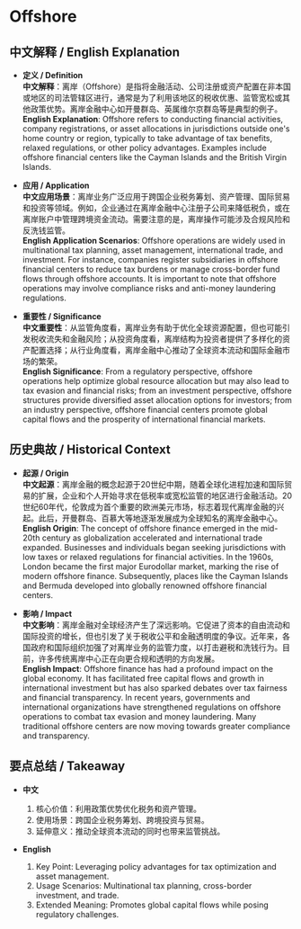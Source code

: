 # Offshore

## 中文解释 / English Explanation

* **定义 / Definition**  
  **中文解释**：离岸（Offshore）是指将金融活动、公司注册或资产配置在非本国或地区的司法管辖区进行，通常是为了利用该地区的税收优惠、监管宽松或其他政策优势。离岸金融中心如开曼群岛、英属维尔京群岛等是典型的例子。  
  **English Explanation**: Offshore refers to conducting financial activities, company registrations, or asset allocations in jurisdictions outside one's home country or region, typically to take advantage of tax benefits, relaxed regulations, or other policy advantages. Examples include offshore financial centers like the Cayman Islands and the British Virgin Islands.

* **应用 / Application**  
  **中文应用场景**：离岸业务广泛应用于跨国企业税务筹划、资产管理、国际贸易和投资等领域。例如，企业通过在离岸金融中心注册子公司来降低税负，或在离岸账户中管理跨境资金流动。需要注意的是，离岸操作可能涉及合规风险和反洗钱监管。  
  **English Application Scenarios**: Offshore operations are widely used in multinational tax planning, asset management, international trade, and investment. For instance, companies register subsidiaries in offshore financial centers to reduce tax burdens or manage cross-border fund flows through offshore accounts. It is important to note that offshore operations may involve compliance risks and anti-money laundering regulations.

* **重要性 / Significance**  
  **中文重要性**：从监管角度看，离岸业务有助于优化全球资源配置，但也可能引发税收流失和金融风险；从投资角度看，离岸结构为投资者提供了多样化的资产配置选择；从行业角度看，离岸金融中心推动了全球资本流动和国际金融市场的繁荣。  
  **English Significance**: From a regulatory perspective, offshore operations help optimize global resource allocation but may also lead to tax evasion and financial risks; from an investment perspective, offshore structures provide diversified asset allocation options for investors; from an industry perspective, offshore financial centers promote global capital flows and the prosperity of international financial markets.

## 历史典故 / Historical Context

* **起源 / Origin**  
  **中文起源**：离岸金融的概念起源于20世纪中期，随着全球化进程加速和国际贸易的扩展，企业和个人开始寻求在低税率或宽松监管的地区进行金融活动。20世纪60年代，伦敦成为首个重要的欧洲美元市场，标志着现代离岸金融的兴起。此后，开曼群岛、百慕大等地逐渐发展成为全球知名的离岸金融中心。  
  **English Origin**: The concept of offshore finance emerged in the mid-20th century as globalization accelerated and international trade expanded. Businesses and individuals began seeking jurisdictions with low taxes or relaxed regulations for financial activities. In the 1960s, London became the first major Eurodollar market, marking the rise of modern offshore finance. Subsequently, places like the Cayman Islands and Bermuda developed into globally renowned offshore financial centers.

* **影响 / Impact**  
  **中文影响**：离岸金融对全球经济产生了深远影响。它促进了资本的自由流动和国际投资的增长，但也引发了关于税收公平和金融透明度的争议。近年来，各国政府和国际组织加强了对离岸业务的监管力度，以打击避税和洗钱行为。目前，许多传统离岸中心正在向更合规和透明的方向发展。  
  **English Impact**: Offshore finance has had a profound impact on the global economy. It has facilitated free capital flows and growth in international investment but has also sparked debates over tax fairness and financial transparency. In recent years, governments and international organizations have strengthened regulations on offshore operations to combat tax evasion and money laundering. Many traditional offshore centers are now moving towards greater compliance and transparency.

## 要点总结 / Takeaway

* **中文**  
  1. 核心价值：利用政策优势优化税务和资产管理。
  2. 使用场景：跨国企业税务筹划、跨境投资与贸易。
  3. 延伸意义：推动全球资本流动的同时也带来监管挑战。

* **English**  
  1. Key Point: Leveraging policy advantages for tax optimization and asset management.
  2. Usage Scenarios: Multinational tax planning, cross-border investment, and trade.
  3. Extended Meaning: Promotes global capital flows while posing regulatory challenges.